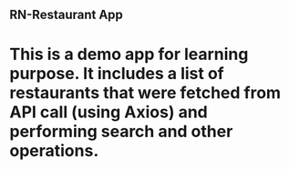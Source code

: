 ## RN-Restaurant App

# This is a demo app for learning purpose. It includes a list of restaurants that were fetched from API call (using Axios) and performing search and other operations.
